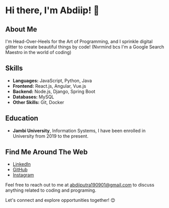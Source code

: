 
# Hi there, I'm Abdiip! 👋

## About Me
I'm Head-Over-Heels for the Art of Programming, and I sprinkle digital glitter to create beautiful things by code!
(Nvrmind bcs I'm a Google Search Maestro in the world of coding)
## Skills

- **Languages:** JavaScript, Python, Java
- **Frontend:** React.js, Angular, Vue.js
- **Backend:** Node.js, Django, Spring Boot
- **Databases:** MySQL
- **Other Skills:** Git, Docker


## Education
- **Jambi University**, Information Systems, I have been enrolled in University from 2019 to the present.

## Find Me Around The Web
- [LinkedIn](https://www.linkedin.com/in/dwi-abdi-putra-a738421ba)
- [GitHub](https://github.com/updee)
- [Instagram](instagram.com/_____abdiip)

Feel free to reach out to me at abdiiputra190901@gmail.com to discuss anything related to coding and programing.

Let's connect and explore opportunities together! 😊
